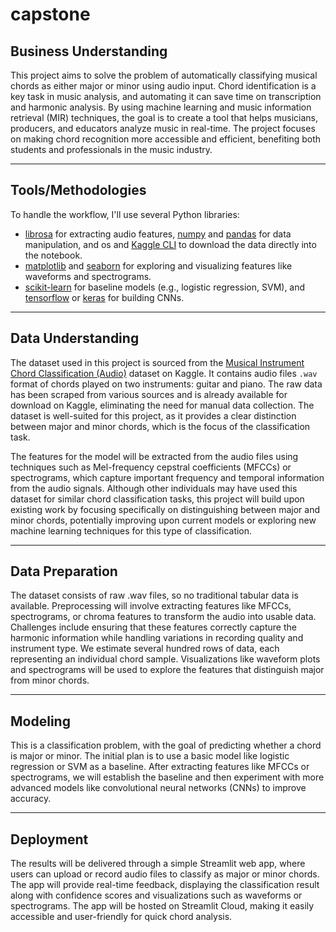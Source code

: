# capstone

## Business Understanding

This project aims to solve the problem of automatically classifying musical chords as either major or minor using audio input. Chord identification is a key task in music analysis, and automating it can save time on transcription and harmonic analysis. By using machine learning and music information retrieval (MIR) techniques, the goal is to create a tool that helps musicians, producers, and educators analyze music in real-time. The project focuses on making chord recognition more accessible and efficient, benefiting both students and professionals in the music industry.

---

## Tools/Methodologies

To handle the workflow, I'll use several Python libraries:

- [librosa](https://librosa.org/doc/latest/index.html) for extracting audio features, [numpy](https://numpy.org/doc/1.24/reference/index.html#reference) and [pandas](https://pandas.pydata.org/docs/reference/index.html#api) for data manipulation, and os and [Kaggle CLI](https://www.kaggle.com/code/donkeys/kaggle-python-api) to download the data directly into the notebook.
- [matplotlib](https://matplotlib.org/stable/api/index.html) and [seaborn](https://seaborn.pydata.org/api.html) for exploring and visualizing features like waveforms and spectrograms.
- [scikit-learn](https://scikit-learn.org/stable/api/index.html) for baseline models (e.g., logistic regression, SVM), and [tensorflow](https://www.tensorflow.org/api_docs/python/tf/all_symbols) or [keras](https://keras.io/api/) for building CNNs.

---

## Data Understanding
The dataset used in this project is sourced from the [Musical Instrument Chord Classification (Audio)](https://www.kaggle.com/datasets/deepcontractor/musical-instrument-chord-classification) dataset on Kaggle. It contains audio files `.wav` format of chords played on two instruments: guitar and piano. The raw data has been scraped from various sources and is already available for download on Kaggle, eliminating the need for manual data collection. The dataset is well-suited for this project, as it provides a clear distinction between major and minor chords, which is the focus of the classification task.

The features for the model will be extracted from the audio files using techniques such as Mel-frequency cepstral coefficients (MFCCs) or spectrograms, which capture important frequency and temporal information from the audio signals. Although other individuals may have used this dataset for similar chord classification tasks, this project will build upon existing work by focusing specifically on distinguishing between major and minor chords, potentially improving upon current models or exploring new machine learning techniques for this type of classification.

---

## Data Preparation

The dataset consists of raw .wav files, so no traditional tabular data is available. Preprocessing will involve extracting features like MFCCs, spectrograms, or chroma features to transform the audio into usable data. Challenges include ensuring that these features correctly capture the harmonic information while handling variations in recording quality and instrument type. We estimate several hundred rows of data, each representing an individual chord sample. Visualizations like waveform plots and spectrograms will be used to explore the features that distinguish major from minor chords.

---

## Modeling

This is a classification problem, with the goal of predicting whether a chord is major or minor. The initial plan is to use a basic model like logistic regression or SVM as a baseline. After extracting features like MFCCs or spectrograms, we will establish the baseline and then experiment with more advanced models like convolutional neural networks (CNNs) to improve accuracy.

---

## Deployment

The results will be delivered through a simple Streamlit web app, where users can upload or record audio files to classify as major or minor chords. The app will provide real-time feedback, displaying the classification result along with confidence scores and visualizations such as waveforms or spectrograms. The app will be hosted on Streamlit Cloud, making it easily accessible and user-friendly for quick chord analysis.
